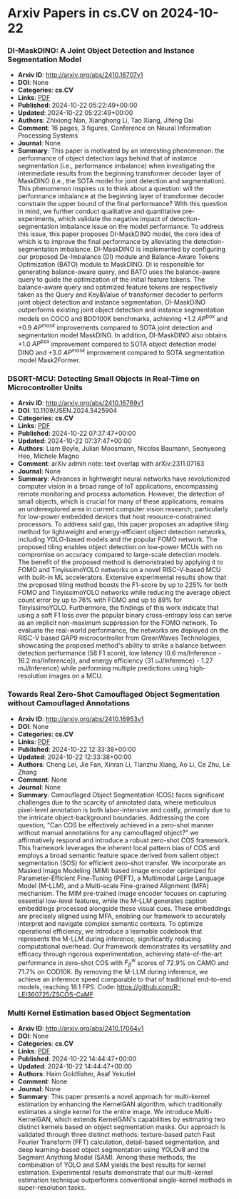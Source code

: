 # Arxiv Papers in cs.CV on 2024-10-22
### DI-MaskDINO: A Joint Object Detection and Instance Segmentation Model
- **Arxiv ID**: http://arxiv.org/abs/2410.16707v1
- **DOI**: None
- **Categories**: **cs.CV**
- **Links**: [PDF](http://arxiv.org/pdf/2410.16707v1)
- **Published**: 2024-10-22 05:22:49+00:00
- **Updated**: 2024-10-22 05:22:49+00:00
- **Authors**: Zhixiong Nan, Xianghong Li, Tao Xiang, Jifeng Dai
- **Comment**: 16 pages, 3 figures, Conference on Neural Information Processing
  Systems
- **Journal**: None
- **Summary**: This paper is motivated by an interesting phenomenon: the performance of object detection lags behind that of instance segmentation (i.e., performance imbalance) when investigating the intermediate results from the beginning transformer decoder layer of MaskDINO (i.e., the SOTA model for joint detection and segmentation). This phenomenon inspires us to think about a question: will the performance imbalance at the beginning layer of transformer decoder constrain the upper bound of the final performance? With this question in mind, we further conduct qualitative and quantitative pre-experiments, which validate the negative impact of detection-segmentation imbalance issue on the model performance. To address this issue, this paper proposes DI-MaskDINO model, the core idea of which is to improve the final performance by alleviating the detection-segmentation imbalance. DI-MaskDINO is implemented by configuring our proposed De-Imbalance (DI) module and Balance-Aware Tokens Optimization (BATO) module to MaskDINO. DI is responsible for generating balance-aware query, and BATO uses the balance-aware query to guide the optimization of the initial feature tokens. The balance-aware query and optimized feature tokens are respectively taken as the Query and Key&Value of transformer decoder to perform joint object detection and instance segmentation. DI-MaskDINO outperforms existing joint object detection and instance segmentation models on COCO and BDD100K benchmarks, achieving +1.2 $AP^{box}$ and +0.9 $AP^{mask}$ improvements compared to SOTA joint detection and segmentation model MaskDINO. In addition, DI-MaskDINO also obtains +1.0 $AP^{box}$ improvement compared to SOTA object detection model DINO and +3.0 $AP^{mask}$ improvement compared to SOTA segmentation model Mask2Former.



### DSORT-MCU: Detecting Small Objects in Real-Time on Microcontroller Units
- **Arxiv ID**: http://arxiv.org/abs/2410.16769v1
- **DOI**: 10.1109/JSEN.2024.3425904
- **Categories**: **cs.CV**
- **Links**: [PDF](http://arxiv.org/pdf/2410.16769v1)
- **Published**: 2024-10-22 07:37:47+00:00
- **Updated**: 2024-10-22 07:37:47+00:00
- **Authors**: Liam Boyle, Julian Moosmann, Nicolas Baumann, Seonyeong Heo, Michele Magno
- **Comment**: arXiv admin note: text overlap with arXiv:2311.07163
- **Journal**: None
- **Summary**: Advances in lightweight neural networks have revolutionized computer vision in a broad range of IoT applications, encompassing remote monitoring and process automation. However, the detection of small objects, which is crucial for many of these applications, remains an underexplored area in current computer vision research, particularly for low-power embedded devices that host resource-constrained processors. To address said gap, this paper proposes an adaptive tiling method for lightweight and energy-efficient object detection networks, including YOLO-based models and the popular FOMO network. The proposed tiling enables object detection on low-power MCUs with no compromise on accuracy compared to large-scale detection models. The benefit of the proposed method is demonstrated by applying it to FOMO and TinyissimoYOLO networks on a novel RISC-V-based MCU with built-in ML accelerators. Extensive experimental results show that the proposed tiling method boosts the F1-score by up to 225% for both FOMO and TinyissimoYOLO networks while reducing the average object count error by up to 76% with FOMO and up to 89% for TinyissimoYOLO. Furthermore, the findings of this work indicate that using a soft F1 loss over the popular binary cross-entropy loss can serve as an implicit non-maximum suppression for the FOMO network. To evaluate the real-world performance, the networks are deployed on the RISC-V based GAP9 microcontroller from GreenWaves Technologies, showcasing the proposed method's ability to strike a balance between detection performance ($58% - 95%$ F1 score), low latency (0.6 ms/Inference - 16.2 ms/Inference}), and energy efficiency (31 uJ/Inference} - 1.27 mJ/Inference) while performing multiple predictions using high-resolution images on a MCU.



### Towards Real Zero-Shot Camouflaged Object Segmentation without Camouflaged Annotations
- **Arxiv ID**: http://arxiv.org/abs/2410.16953v1
- **DOI**: None
- **Categories**: **cs.CV**
- **Links**: [PDF](http://arxiv.org/pdf/2410.16953v1)
- **Published**: 2024-10-22 12:33:38+00:00
- **Updated**: 2024-10-22 12:33:38+00:00
- **Authors**: Cheng Lei, Jie Fan, Xinran Li, Tianzhu Xiang, Ao Li, Ce Zhu, Le Zhang
- **Comment**: None
- **Journal**: None
- **Summary**: Camouflaged Object Segmentation (COS) faces significant challenges due to the scarcity of annotated data, where meticulous pixel-level annotation is both labor-intensive and costly, primarily due to the intricate object-background boundaries. Addressing the core question, "Can COS be effectively achieved in a zero-shot manner without manual annotations for any camouflaged object?" we affirmatively respond and introduce a robust zero-shot COS framework. This framework leverages the inherent local pattern bias of COS and employs a broad semantic feature space derived from salient object segmentation (SOS) for efficient zero-shot transfer. We incorporate an Masked Image Modeling (MIM) based image encoder optimized for Parameter-Efficient Fine-Tuning (PEFT), a Multimodal Large Language Model (M-LLM), and a Multi-scale Fine-grained Alignment (MFA) mechanism. The MIM pre-trained image encoder focuses on capturing essential low-level features, while the M-LLM generates caption embeddings processed alongside these visual cues. These embeddings are precisely aligned using MFA, enabling our framework to accurately interpret and navigate complex semantic contexts. To optimize operational efficiency, we introduce a learnable codebook that represents the M-LLM during inference, significantly reducing computational overhead. Our framework demonstrates its versatility and efficacy through rigorous experimentation, achieving state-of-the-art performance in zero-shot COS with $F_{\beta}^w$ scores of 72.9\% on CAMO and 71.7\% on COD10K. By removing the M-LLM during inference, we achieve an inference speed comparable to that of traditional end-to-end models, reaching 18.1 FPS. Code: https://github.com/R-LEI360725/ZSCOS-CaMF



### Multi Kernel Estimation based Object Segmentation
- **Arxiv ID**: http://arxiv.org/abs/2410.17064v1
- **DOI**: None
- **Categories**: **cs.CV**
- **Links**: [PDF](http://arxiv.org/pdf/2410.17064v1)
- **Published**: 2024-10-22 14:44:47+00:00
- **Updated**: 2024-10-22 14:44:47+00:00
- **Authors**: Haim Goldfisher, Asaf Yekutiel
- **Comment**: None
- **Journal**: None
- **Summary**: This paper presents a novel approach for multi-kernel estimation by enhancing the KernelGAN algorithm, which traditionally estimates a single kernel for the entire image. We introduce Multi-KernelGAN, which extends KernelGAN's capabilities by estimating two distinct kernels based on object segmentation masks. Our approach is validated through three distinct methods: texture-based patch Fast Fourier Transform (FFT) calculation, detail-based segmentation, and deep learning-based object segmentation using YOLOv8 and the Segment Anything Model (SAM). Among these methods, the combination of YOLO and SAM yields the best results for kernel estimation. Experimental results demonstrate that our multi-kernel estimation technique outperforms conventional single-kernel methods in super-resolution tasks.



